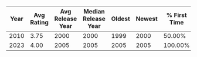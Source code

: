 | Year | Avg Rating | Avg Release Year | Median Release Year | Oldest | Newest | % First Time |
|------|------------|------------------|---------------------|--------|--------|--------------|
| 2010 | 3.75 | 2000 | 2000 | 1999 | 2000 | 50.00% |
| 2023 | 4.00 | 2005 | 2005 | 2005 | 2005 | 100.00% |
